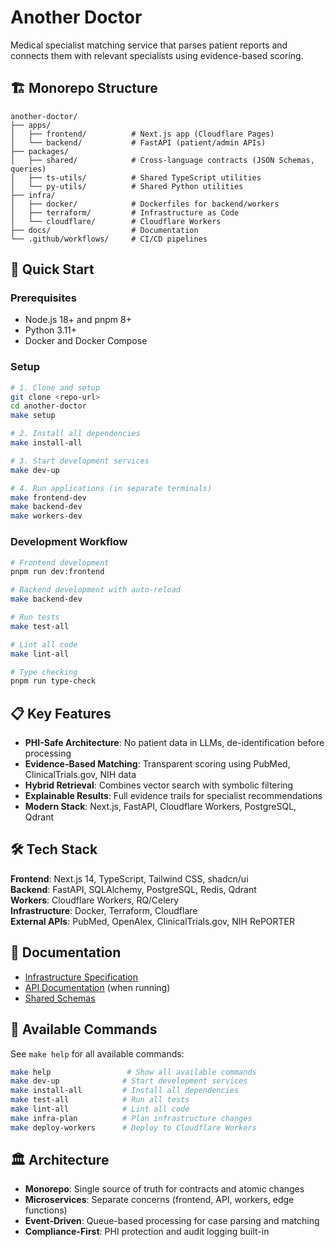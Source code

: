 # Another Doctor

Medical specialist matching service that parses patient reports and connects them with relevant specialists using evidence-based scoring.

## 🏗️ Monorepo Structure

```
another-doctor/
├── apps/
│   ├── frontend/          # Next.js app (Cloudflare Pages)
│   └── backend/           # FastAPI (patient/admin APIs)
├── packages/
│   ├── shared/            # Cross-language contracts (JSON Schemas, queries)
│   ├── ts-utils/          # Shared TypeScript utilities
│   └── py-utils/          # Shared Python utilities
├── infra/
│   ├── docker/            # Dockerfiles for backend/workers
│   ├── terraform/         # Infrastructure as Code
│   └── cloudflare/        # Cloudflare Workers
├── docs/                  # Documentation
└── .github/workflows/     # CI/CD pipelines
```

## 🚀 Quick Start

### Prerequisites
- Node.js 18+ and pnpm 8+
- Python 3.11+
- Docker and Docker Compose

### Setup

```bash
# 1. Clone and setup
git clone <repo-url>
cd another-doctor
make setup

# 2. Install all dependencies
make install-all

# 3. Start development services
make dev-up

# 4. Run applications (in separate terminals)
make frontend-dev
make backend-dev
make workers-dev
```

### Development Workflow

```bash
# Frontend development
pnpm run dev:frontend

# Backend development with auto-reload
make backend-dev

# Run tests
make test-all

# Lint all code
make lint-all

# Type checking
pnpm run type-check
```

## 📋 Key Features

- **PHI-Safe Architecture**: No patient data in LLMs, de-identification before processing
- **Evidence-Based Matching**: Transparent scoring using PubMed, ClinicalTrials.gov, NIH data
- **Hybrid Retrieval**: Combines vector search with symbolic filtering
- **Explainable Results**: Full evidence trails for specialist recommendations
- **Modern Stack**: Next.js, FastAPI, Cloudflare Workers, PostgreSQL, Qdrant

## 🛠️ Tech Stack

**Frontend**: Next.js 14, TypeScript, Tailwind CSS, shadcn/ui  
**Backend**: FastAPI, SQLAlchemy, PostgreSQL, Redis, Qdrant  
**Workers**: Cloudflare Workers, RQ/Celery  
**Infrastructure**: Docker, Terraform, Cloudflare  
**External APIs**: PubMed, OpenAlex, ClinicalTrials.gov, NIH RePORTER  

## 📖 Documentation

- [Infrastructure Specification](docs/another-doctor-infra.md)
- [API Documentation](http://localhost:8000/docs) (when running)
- [Shared Schemas](packages/shared/README.md)

## 🔧 Available Commands

See `make help` for all available commands:

```bash
make help                 # Show all available commands
make dev-up              # Start development services
make install-all         # Install all dependencies
make test-all            # Run all tests
make lint-all            # Lint all code
make infra-plan          # Plan infrastructure changes
make deploy-workers      # Deploy to Cloudflare Workers
```

## 🏛️ Architecture

- **Monorepo**: Single source of truth for contracts and atomic changes
- **Microservices**: Separate concerns (frontend, API, workers, edge functions)
- **Event-Driven**: Queue-based processing for case parsing and matching
- **Compliance-First**: PHI protection and audit logging built-in